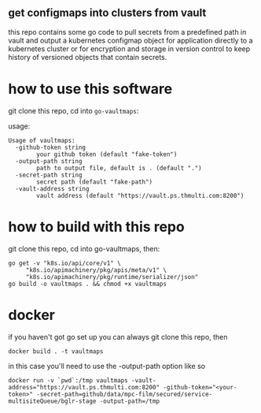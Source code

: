 ## get configmaps into clusters from vault

this repo contains some go code to pull secrets from a predefined path in vault and output a kubernetes configmap object for application directly to a kubernetes cluster or for encryption and storage in version control to keep history of versioned objects that  contain secrets.

# how to use this software
git clone this repo, cd into `go-vaultmaps`:

usage:
```
Usage of vaultmaps:
  -github-token string
    	your github token (default "fake-token")
  -output-path string
    	path to output file, default is . (default ".")
  -secret-path string
    	secret path (default "fake-path")
  -vault-address string
    	vault address (default "https://vault.ps.thmulti.com:8200")
```

# how to build with this repo
git clone this repo, cd into go-vaultmaps, then:

```
go get -v "k8s.io/api/core/v1" \
	 "k8s.io/apimachinery/pkg/apis/meta/v1" \
	 "k8s.io/apimachinery/pkg/runtime/serializer/json"
go build -o vaultmaps . && chmod +x vaultmaps
```

# docker

if you haven't got go set up you can always  git clone this repo, then 
```
docker build . -t vaultmaps
```
in this case you'll need to use the -output-path option like so
```
docker run -v `pwd`:/tmp vaultmaps -vault-address="https://vault.ps.thmulti.com:8200" -github-token="<your-token>" -secret-path=github/data/mpc-film/secured/service-multisiteQueue/bglr-stage -output-path=/tmp
```